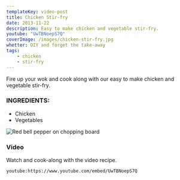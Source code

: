```yaml
---
templateKey: video-post
title: Chicken Stir-fry
date: 2013-11-22
description: Easy to make chicken and vegetable stir-fry.
youtube: "UwTBNoepS7Q"
coverImage: /images/chicken-stir-fry.jpg
whetter: DIY and forget the take-away
tags:
    - chicken
    - stir-fry
---
```


Fire up your wok and cook along with our easy to make chicken and vegetable stir-fry.

### INGREDIENTS:
* Chicken
* Vegetables

![Red bell pepper on chopping board](/images/red-bell-pepper-chopping-board.jpg)

### Video
Watch and cook-along with the video recipe.

`youtube:https://www.youtube.com/embed/UwTBNoepS7Q`


